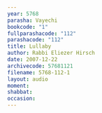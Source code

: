 ```yaml
---
year: 5768
parasha: Vayechi
bookcode: "1"
fullparashacode: "112"
parashacode: "112"
title: Lullaby
author: Rabbi Eliezer Hirsch
date: 2007-12-22
archivecode: 57681121
filename: 5768-112-1
layout: audio
moment: 
shabbat: 
occasion: 
---
```

